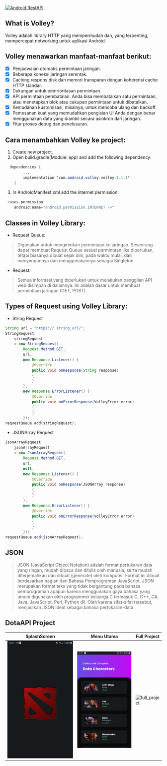 [![Android RestAPI](https://img.shields.io/badge/Android%20RestAPI-Volley--Library-brightgreen.svg?style=flat)](https://developer.android.com/training/volley?hl=id)

## What is Volley?
Volley adalah library HTTP yang mempermudah dan, yang terpenting, mempercepat networking untuk aplikasi Android.

## Volley menawarkan manfaat-manfaat berikut:
- [x] Penjadwalan otomatis permintaan jaringan.
- [x] Beberapa koneksi jaringan serentak.
- [x] Caching respons disk dan memori transparan dengan koherensi cache HTTP standar.
- [x] Dukungan untuk pemrioritasan permintaan.
- [x] API permintaan pembatalan. Anda bisa membatalkan satu permintaan, atau menetapkan blok atau cakupan permintaan untuk dibatalkan.
- [x] Kemudahan kustomisasi, misalnya, untuk mencoba ulang dan backoff.
- [x] Pemesanan kuat yang memudahkan pengisian UI Anda dengan benar menggunakan data yang diambil secara asinkron dari jaringan.
- [x] Fitur proses debug dan penelusuran.

##  Cara menambahkan Volley ke project:
1. Create new project.
2. Open build.gradle(Module: app) and add the following dependency:
```java
  dependencies {
        ...
        implementation 'com.android.volley:volley:1.1.1'
    }
```
3. In AndroidManifest.xml add the internet permission:
```java
 <uses-permission
    android:name="android.permission.INTERNET />"
```

## Classes in Volley Library:
- Request Queue:
> Digunakan untuk mengirimkan permintaan ke jaringan. Seseorang dapat membuat Request Queue sesuai permintaan jika diperlukan, 
tetapi biasanya dibuat sejak dini, pada waktu mulai, dan menyimpannya dan menggunakannya sebagai Singleton.
- Request: 
>  Semua informasi yang diperlukan untuk melakukan panggilan API web disimpan di dalamnya. Ini adalah dasar untuk membuat permintaan jaringan (GET, POST).

## Types of Request using Volley Library:
- String Request
```java
String url = "https:// string_url/";
StringRequest
	stringRequest
	= new StringRequest(
		Request.Method.GET,
		url,
		new Response.Listener() {
			@Override
			public void onResponse(String response)
			{
			}
		},
		new Response.ErrorListener() {
			@Override
			public void onErrorResponse(VolleyError error)
			{
			}
		});
requestQueue.add(stringRequest);
```
- JSONArray Request
```java
JsonArrayRequest
	jsonArrayRequest
	= new JsonArrayRequest(
		Request.Method.GET,
		url,
		null,
		new Response.Listener() {
			@Override
			public void onResponse(JSONArray response)
			{
			}
		},
		new Response.ErrorListener() {
			@Override
			public void onErrorResponse(VolleyError error)
			{
			}
		});
requestQueue.add(jsonArrayRequest);
```

## JSON
> JSON (JavaScript Object Notation) adalah format pertukaran data yang ringan, mudah
dibaca dan ditulis oleh manusia, serta mudah diterjemahkan dan dibuat (generate) oleh komputer.
Format ini dibuat berdasarkan bagian dari Bahasa Pemprograman JavaScript. JSON merupakan
format teks yang tidak bergantung pada bahasa pemprograman apapun karena menggunakan
gaya bahasa yang umum digunakan oleh programmer keluarga C termasuk C, C++, C#, Java,
JavaScript, Perl, Python dll. Oleh karena sifat-sifat tersebut, menjadikan JSON ideal sebagai
bahasa pertukaran-data.

## DotaAPI Project
SplashScreen | Menu Utama | Full Project
--- | --- | ---
![splashscreen] | ![menu_utama] | ![full_project]

[splashscreen]: https://github.com/memorezasabana/abcd/blob/main/DotaApi/ss.jpg
[menu_utama]: https://github.com/memorezasabana/abcd/blob/main/DotaApi/menuawal.jpg
[full_project]: https://github.com/memorezasabana/abcd/blob/main/DotaApi/Video.gif
